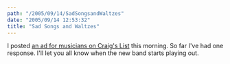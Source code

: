 ```yaml
---
path: "/2005/09/14/SadSongsandWaltzes" 
date: "2005/09/14 12:53:32" 
title: "Sad Songs and Waltzes" 
---
```

I posted <a href="http://desmoines.craigslist.org/muc/97442605.html">an ad for musicians on Craig's List</a> this morning. So far I've had one response. I'll let you all know when the new band starts playing out.